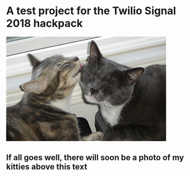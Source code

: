 
# A test project for the Twilio Signal 2018 hackpack

![A photo of my two cats; one is licking the other on the check](Zelo.jpg "Helo and Zoe")

## If all goes well, there will soon be a photo of my kitties above this text






